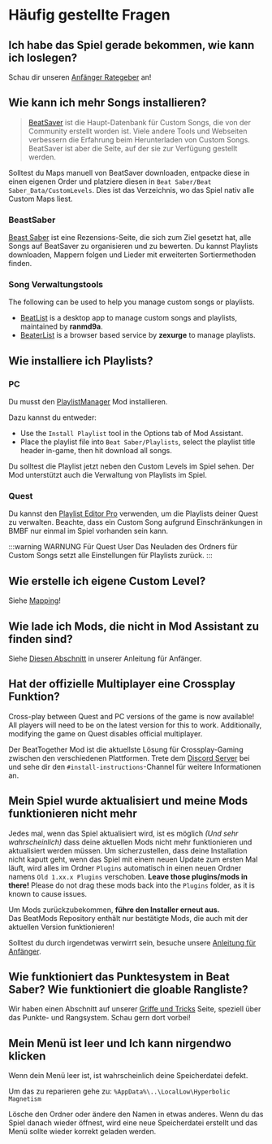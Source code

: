# Häufig gestellte Fragen

## Ich habe das Spiel gerade bekommen, wie kann ich loslegen?
Schau dir unseren [Anfänger Rategeber](/de/beginners-guide.md) an!

## Wie kann ich mehr Songs installieren?
> [BeatSaver](https://beatsaver.com) ist die Haupt-Datenbank für Custom Songs, die von der Community erstellt worden ist. Viele andere Tools und Webseiten verbessern die Erfahrung beim Herunterladen von Custom Songs. BeatSaver ist aber die Seite, auf der sie zur Verfügung gestellt werden.

Solltest du Maps manuell von BeatSaver downloaden, entpacke diese in einen eigenen Order und platziere diesen in `Beat Saber/Beat Saber_Data/CustomLevels`. Dies ist das Verzeichnis, wo das Spiel nativ alle Custom Maps liest.

### BeastSaber
[Beast Saber](https://www.bsaber.com) ist eine Rezensions-Seite, die sich zum Ziel gesetzt hat, alle Songs auf BeatSaver zu organisieren und zu bewerten. Du kannst Playlists downloaden, Mappern folgen und Lieder mit erweiterten Sortiermethoden finden.

### Song Verwaltungstools

The following can be used to help you manage custom songs or playlists.

* [BeatList](https://github.com/ranmd9a/beatlist/releases/latest) is a desktop app to manage custom songs and playlists, maintained by **ranmd9a**.
* [BeaterList](https://syltaris.github.io/beaterlist) is a browser based service by **zexurge** to manage playlists.

## Wie installiere ich Playlists?

### PC
Du musst den [PlaylistManager](https://github.com/rithik-b/PlaylistManager/releases/latest) Mod installieren.

Dazu kannst du entweder:

* Use the `Install Playlist` tool in the Options tab of Mod Assistant.
* Place the playlist file into `Beat Saber/Playlists`, select the playlist title header in-game, then hit download all songs.

Du solltest die Playlist jetzt neben den Custom Levels im Spiel sehen. Der Mod unterstützt auch die Verwaltung von Playlists im Spiel.

### Quest
Du kannst den [Playlist Editor Pro](https://beatsaberquest.com/bmbf/my-tools/playlist-editor-pro/) verwenden, um die Playlists deiner Quest zu verwalten. Beachte, dass ein Custom Song aufgrund Einschränkungen in BMBF nur einmal im Spiel vorhanden sein kann.

:::warning WARNUNG Für Quest User
Das Neuladen des Ordners für Custom Songs setzt alle Einstellungen für Playlists zurück.
:::

## Wie erstelle ich eigene Custom Level?
Siehe [Mapping](/de/mapping/)!

## Wie lade ich Mods, die nicht in Mod Assistant zu finden sind?
Siehe [Diesen Abschnitt](/de/pc-modding.md#manuelle-installation) in unserer Anleitung für Anfänger.

## Hat der offizielle Multiplayer eine Crossplay Funktion?
Cross-play between Quest and PC versions of the game is now available! All players will need to be on the latest version for this to work. Additionally, modifying the game on Quest disables official multiplayer.

Der BeatTogether Mod ist die aktuellste Lösung für Crossplay-Gaming zwischen den verschiedenen Plattformen. Trete dem [Discord Server](https://discord.com/invite/gezGrFG4tz) bei und sehe dir den `#install-instructions`-Channel für weitere Informationen an.

## Mein Spiel wurde aktualisiert und meine Mods funktionieren nicht mehr
Jedes mal, wenn das Spiel aktualisiert wird, ist es möglich *(Und sehr wahrscheinlich)* dass deine aktuellen Mods nicht mehr funktionieren und aktualisiert werden müssen. Um sicherzustellen, dass deine Installation nicht kaputt geht, wenn das Spiel mit einem neuen Update zum ersten Mal läuft, wird alles im Ordner `Plugins` automatisch in einen neuen Ordner namens `Old 1.xx.x Plugins` verschoben. **Leave those plugins/mods in there!** Please do not drag these mods back into the `Plugins` folder, as it is known to cause issues.

Um Mods zurückzubekommen, **führe den Installer erneut aus.**  
Das BeatMods Repository enthält nur bestätigte Mods, die auch mit der aktuellen Version funktionieren!

Solltest du durch irgendetwas verwirrt sein, besuche unsere [Anleitung für Anfänger](/de/beginners-guide.md).

## Wie funktioniert das Punktesystem in Beat Saber? Wie funktioniert die gloable Rangliste?
Wir haben einen Abschnitt auf unserer [Griffe und Tricks](/de/grips-and-tricks.md) Seite, speziell über das Punkte- und Rangsystem. Schau gern dort vorbei!

## Mein Menü ist leer und Ich kann nirgendwo klicken
Wenn dein Menü leer ist, ist wahrscheinlich deine Speicherdatei defekt.

Um das zu reparieren gehe zu: `%AppData%\..\LocalLow\Hyperbolic Magnetism`

Lösche den Ordner oder ändere den Namen in etwas anderes. Wenn du das Spiel danach wieder öffnest, wird eine neue Speicherdatei erstellt und das Menü sollte wieder korrekt geladen werden.

